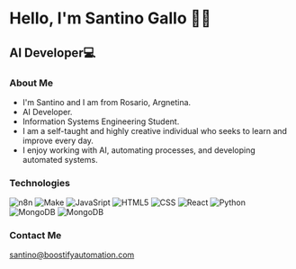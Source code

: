 <h1>Hello, I'm Santino Gallo 👋🚀</h1>
<h2>AI Developer💻</h2>

### About Me
- I'm Santino and I am from Rosario, Argnetina.
- AI Developer.
- Information Systems Engineering Student.
- I am a self-taught and highly creative individual who seeks to learn and improve every day.
- I enjoy working with AI, automating processes, and developing automated systems.

### Technologies
![n8n](https://img.shields.io/badge/-n8n-333333?style=flat&logo=n8n)
![Make](https://img.shields.io/badge/-Make-333333?style=flat&logo=make)
![JavaSript](https://img.shields.io/badge/-JavaScript-333333?style=flat&logo=javascript)
![HTML5](https://img.shields.io/badge/-HTML5-333333?style=flat&logo=HTML5)
![CSS](https://img.shields.io/badge/-CSS-333333?style=flat&logo=css&logoColor=157286)
![React](https://img.shields.io/badge/-React-333333?style=flat&logo=React)
![Python](https://img.shields.io/badge/-Python-333333?style=flat&logo=Python)
![MongoDB](https://img.shields.io/badge/-Tailwind-333333?style=flat&logo=TailwindCSS)
![MongoDB](https://img.shields.io/badge/-Astro-333333?style=flat&logo=Astro)


### Contact Me
<a href="mailto:santino@boostifyautomation.com">santino@boostifyautomation.com</a>
